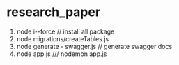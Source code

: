 # research_paper

1. node i--force // install all package
2. node migrations/createTables.js
3. node generate - swagger.js // generate swagger docs
4. node app.js   /// nodemon app.js